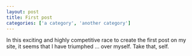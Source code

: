 ```yaml
---
layout: post
title: First post
categories: ['a category', 'another category']
---
```


In this exciting and highly competitive race to create the first post on my site, it seems that I have triumphed ... over myself. Take that, self.
